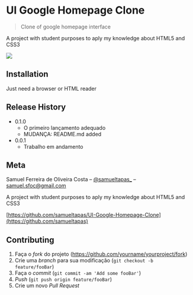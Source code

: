 # UI Google Homepage Clone
> Clone of google homepage interface

A project with student purposes to aply my knowledge about HTML5 and CSS3

![](../header.png)

## Installation

Just need a browser or HTML reader

## Release History

* 0.1.0
    * O primeiro lançamento adequado
    * MUDANÇA: README.md added
* 0.0.1
    * Trabalho em andamento

## Meta

Samuel Ferreira de Oliveira Costa – [@samueltapas_](https://twitter.com/...) – samuel.sfoc@gmail.com

A project with student purposes to aply my knowledge about HTML5 and CSS3

[https://github.com/samueltapas/UI-Google-Homepage-Clone](https://github.com/samueltapas)

## Contributing

1. Faça o _fork_ do projeto (<https://github.com/yourname/yourproject/fork>)
2. Crie uma _branch_ para sua modificação (`git checkout -b feature/fooBar`)
3. Faça o _commit_ (`git commit -am 'Add some fooBar'`)
4. _Push_ (`git push origin feature/fooBar`)
5. Crie um novo _Pull Request_
